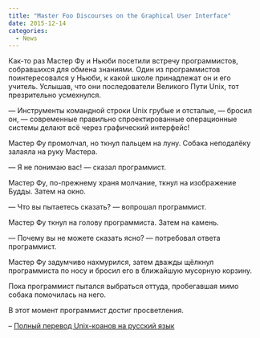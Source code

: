 ```yaml
---
title: "Master Foo Discourses on the Graphical User Interface"
date: 2015-12-14
categories:
  - News
---
```


Как-то раз Мастер Фу и Ньюби посетили встречу программистов, собравшихся для обмена знаниями. Один из программистов поинтересовался у Ньюби, к какой школе принадлежат он и его учитель. Услышав, что они последователи Великого Пути Unix, тот презрительно усмехнулся.

— Инструменты командной строки Unix грубые и отсталые, — бросил он, — современные правильно спроектированные операционные системы делают всё через графический интерфейс!

Мастер Фу промолчал, но ткнул пальцем на луну. Собака неподалёку залаяла на руку Мастера.

— Я не понимаю вас! — сказал программист.

Мастер Фу, по-прежнему храня молчание, ткнул на изображение Будды. Затем на окно.

— Что вы пытаетесь сказать? — вопрошал программист.

Мастер Фу ткнул на голову программиста. Затем на камень.

— Почему вы не можете сказать ясно? — потребовал ответа программист.

Мастер Фу задумчиво нахмурился, затем дважды щёлкнул программиста по носу и бросил его в ближайшую мусорную корзину.

Пока программист пытался выбраться оттуда, пробегавшая мимо собака помочилась на него.

В этот момент программист достиг просветления.

– [Полный перевод Unix-коанов на русский язык](http://habrahabr.ru/post/273023/)
